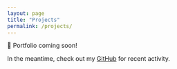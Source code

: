 ```yaml
---
layout: page
title: "Projects"
permalink: /projects/
---
```


🚧 Portfolio coming soon!

In the meantime, check out my [GitHub](https://github.com/Ayomide2025-web) for recent activity.

